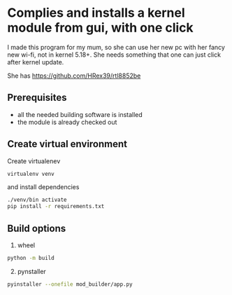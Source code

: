 # Complies and installs a kernel module from gui, with one click

I made this program for my mum, so she can use her new pc
with her fancy new wi-fi, not in kernel 5.18+. She needs
something that one can just click after kernel update.

She has https://github.com/HRex39/rtl8852be

## Prerequisites

- all the needed building software is installed
- the module is already checked out

## Create virtual environment

Create virtualenev

```bash
virtualenv venv
```

and install dependencies
```bash
./venv/bin activate
pip install -r requirements.txt
```

## Build options

1. wheel 
```bash
python -m build
```
2. pynstaller

```bash
pyinstaller --onefile mod_builder/app.py
```
